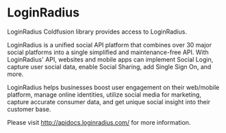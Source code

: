 # LoginRadius

LoginRadius Coldfusion library provides access to LoginRadius.

LoginRadius is a unified social API platform that combines over 30 major social platforms into a single simplified and maintenance-free API. With LoginRadius' API, 
websites and mobile apps can implement Social Login, capture user social data, enable Social Sharing, add Single Sign On, and more.

LoginRadius helps businesses boost user engagement on their web/mobile platform, manage online identities, utilize social media for marketing, 
capture accurate consumer data, and get unique social insight into their customer base.


Please visit http://apidocs.loginradius.com/ for more information.